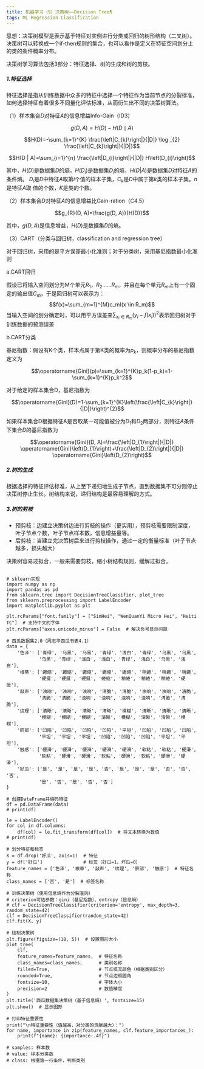 ```yaml
---
title: 机器学习（9）决策树——Decision Tree¶
tags: ML Regression Classification
---
```


思想：决策树模型是表示基于特征对实例进行分类或回归的树形结构（二叉树）。决策树可以转换成一个if-then规则的集合，也可以看作是定义在特征空间划分上的类的条件概率分布。

<!--more-->

决策树学习算法包括3部分：特征选择、树的生成和树的剪枝。

##### 1.特征选择

特征选择是指从训练数据中众多的特征中选择一个特征作为当前节点的分裂标准，如何选择特征有着很多不同量化评估标准，从而衍生出不同的决策树算法。

（1）样本集合$D$对特征$A$的信息增益Info-Gain（ID3）


$$g(D, A)=H(D)-H(D \mid A)$$

$$H(D)=-\sum_{k=1}^{K} \frac{\left|C_{k}\right|}{|D|} \log _{2} \frac{\left|C_{k}\right|}{|D|}$$

$$H(D | A)=\sum_{i=1}^{n} \frac{\left|D_{i}\right|}{|D|} H\left(D_{i}\right)$$

其中，$H(D)$是数据集$D$的熵，$H(D_i)$是数据集$D_i$的熵，$H(D|A)$是数据集$D$对特征$A$的条件熵。	$D_i$是$D$中特征$A$取第$i$个值的样本子集，$C_k$是$D$中属于第$k$类的样本子集。$n$是特征$A$取 值的个数，$K$是类的个数。

（2）样本集合$D$对特征$A$的信息增益比Gain-ration（C4.5）


$$g_{R}(D, A)=\frac{g(D, A)}{H(D)}$$


其中，$g(D,A)$是信息增益，$H(D)$是数据集$D$的熵。

（3）CART（分类与回归树，classification and regression tree）

对于回归树，采用的是平方误差最小化准则；对于分类树，采用基尼指数最小化准则

a.CART回归

假设已将输入空间划分为M个单元$R_1，R_2......R_m$，并且在每个单元$R_m$上有一个固定的输出值$C_m$，于是回归树可以表示为：
$$f(x)=\sum_{m=1}^{M}c_mI(x \in R_m)$$
当输入空间的划分确定时，可以用平方误差来$\sum_{x_i \in R_m}(y_i-f(x_i))^2$表示回归树对于训练数据的预测误差

b.CART分类

基尼指数：假设有K个类，样本点属于第K类的概率为$p_k$，则概率分布的基尼指数定义为

$$\operatorname{Gini}(p)=\sum_{k=1}^{K}p_k(1-p_k)=1-\sum_{k=1}^{K}p_k^2$$

对于给定的样本集合D，基尼指数为

$$\operatorname{Gini}(D)=1-\sum_{k=1}^{K}\left(\frac{\left|C_{k}\right|}{|D|}\right)^{2}$$

如果样本集合D根据特征A是否取某一可能值被分为$D_1$和$D_2$两部分，则特征$A$条件下集合$D$的基尼指数为

 $$\operatorname{Gini}(D, A)=\frac{\left|D_{1}\right|}{|D|} \operatorname{Gini}\left(D_{1}\right)+\frac{\left|D_{2}\right|}{|D|} \operatorname{Gini}\left(D_{2}\right)$$

##### 2.树的生成

根据选择的特征评估标准，从上至下递归地生成子节点，直到数据集不可分则停止决策树停止生长。树结构来说，递归结构是最容易理解的方式。

##### 3.树的剪枝

- 预剪枝：边建立决策树边进行剪枝的操作（更实用），预剪枝需要限制深度，叶子节点个数，叶子节点样本数，信息增益量等。
- 后剪枝：当建立完决策树后来进行剪枝操作，通过一定的衡量标准（叶子节点越多，损失越大）

决策树容易过拟合，一般来需要剪枝，缩小树结构规则，缓解过拟合。

~~~
~~~



~~~
# sklearn实现
import numpy as np
import pandas as pd
from sklearn.tree import DecisionTreeClassifier, plot_tree
from sklearn.preprocessing import LabelEncoder
import matplotlib.pyplot as plt

plt.rcParams["font.family"] = ["SimHei", "WenQuanYi Micro Hei", "Heiti TC"]  # 支持中文的字体
plt.rcParams["axes.unicode_minus"] = False  # 解决负号显示问题

# 西瓜数据集2.0（周志华西瓜书表4.1）
data = {
    '色泽': ['青绿', '乌黑', '乌黑', '青绿', '浅白', '青绿', '乌黑', '乌黑', 
            '乌黑', '青绿', '浅白', '浅白', '青绿', '浅白', '乌黑', '浅白'],
    '根蒂': ['蜷缩', '蜷缩', '蜷缩', '蜷缩', '蜷缩', '稍蜷', '稍蜷', '稍蜷', 
            '硬挺', '硬挺', '硬挺', '蜷缩', '稍蜷', '稍蜷', '稍蜷', '硬挺'],
    '敲声': ['浊响', '浊响', '浊响', '清脆', '清脆', '浊响', '浊响', '清脆', 
            '清脆', '清脆', '浊响', '浊响', '浊响', '浊响', '清脆', '清脆'],
    '纹理': ['清晰', '清晰', '清晰', '清晰', '模糊', '清晰', '清晰', '清晰', 
            '模糊', '模糊', '模糊', '清晰', '模糊', '清晰', '清晰', '模糊'],
    '脐部': ['凹陷', '凹陷', '凹陷', '凹陷', '平坦', '凹陷', '凹陷', '凹陷', 
            '平坦', '平坦', '平坦', '凹陷', '凹陷', '凹陷', '平坦', '平坦'],
    '触感': ['硬滑', '硬滑', '硬滑', '硬滑', '硬滑', '软粘', '软粘', '硬滑', 
            '软粘', '硬滑', '硬滑', '软粘', '硬滑', '软粘', '硬滑', '硬滑'],
    '好瓜': ['是', '是', '是', '是', '否', '是', '是', '是', '否', '否', '否', 
            '是', '否', '是', '否', '否']
}

# 创建DataFrame并编码特征
df = pd.DataFrame(data)
# print(df)

le = LabelEncoder()
for col in df.columns:
    df[col] = le.fit_transform(df[col])  # 将文本转换为数值
# print(df)

# 划分特征和标签
X = df.drop('好瓜', axis=1)  # 特征
y = df['好瓜']               # 标签（好瓜=1，坏瓜=0）
feature_names = ['色泽', '根蒂', '敲声', '纹理', '脐部', '触感']  # 特征名称
class_names = ['否', '是']  # 标签名称

# 训练决策树（使用信息熵作为分裂准则）
# criterion可选参数：gini（基尼指数）、entropy（信息熵）
# clf = DecisionTreeClassifier(criterion='entropy', max_depth=3, random_state=42)
clf = DecisionTreeClassifier(random_state=42)
clf.fit(X, y)

# 绘制决策树
plt.figure(figsize=(10, 5))  # 设置图形大小
plot_tree(
    clf,
    feature_names=feature_names,  # 特征名称
    class_names=class_names,      # 类别名称
    filled=True,                  # 节点填充颜色（根据类别区分）
    rounded=True,                 # 节点边框圆角
    fontsize=10,                  # 字体大小
    precision=2                   # 数值精度
)
plt.title('西瓜数据集决策树（基于信息熵）', fontsize=15)
plt.show()  # 显示图形

# 打印特征重要性
print("\n特征重要性（值越高，对分类的贡献越大）：")
for name, importance in zip(feature_names, clf.feature_importances_):
    print(f"{name}: {importance:.4f}")

# samples: 样本数
# value: 样本分类数
# class: 根据第一行条件，判断类别
~~~

